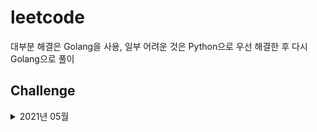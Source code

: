 # leetcode
대부분 해결은 Golang을 사용, 일부 어려운 것은 Python으로 우선 해결한 후 다시 Golang으로 풀이

## Challenge
<details>
<summary>2021년 05월</summary>

+ W1 Lock: [Number of Connected Components in an Undirected Graph](./challenge/202105/week1/lock_Number_of_Connected_Components_in_an_Undirected_Graph/main.go)
+ 05.01: [Prefix and Suffix Search](./challenge/202105/week1/01_Prefix_and_Suffix_Search/main.go), (*[Python](./challenge/202105/week1/01_Prefix_and_Suffix_Search/main.py)*)
+ 05.02: [Course Schedule III](./challenge/202105/week1/02_Course_Schedule_iii/main.go)
+ 05.03: [Running Sum of 1d Array](./challenge/202105/week1/03_Running_Sum_of_1d_Array/main.go)
+ 05.04: [Non-decreasing Array](./challenge/202105/week1/04_Non-decreasing_Array/main.go)
+ 05.05: [Jump Game II](./challenge/202105/week1/05_Jump_Game_ii/main.go)

</details>
